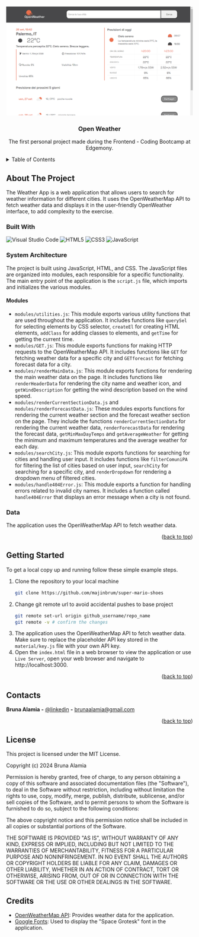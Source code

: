 <!-- PROJECT -->

<a id="readme-top"></a>

<div align="center">
 <img src="./preview.png" alt="Preview">

  <h3 align="center">Open Weather</h3>

  <p align="center">
    The first personal project made during the Frontend - Coding Bootcamp at Edgemony.
  </p>
</div>

<!-- TABLE OF CONTENTS -->
<details>
  <summary>Table of Contents</summary>
  <ol>
    <li>
      <a href="#about-the-project">About The Project</a>
      <ul>
        <li>
            <a href="#built-with">Built With</a>
        </li>
        <li>
            <a href="#system-architecture">System Architecture</a>
        </li>
        <li>
            <a href="#modules">Modules</a>
        </li>
                <li>
            <a href="#data">Data</a>
        </li>
      </ul>
    </li>
    <li>
        <a href="#getting-started">Getting Started</a>
    </li>
    <li>
        <a href="#contacts">Contacts</a>
    </li>
    <li>
        <a href="#license">License</a>
    </li>
        <li>
        <a href="#credits">Credits</a>
    </li>
  </ol>
</details>

<!-- ABOUT THE PROJECT -->

## About The Project

The Weather App is a web application that allows users to search for weather information for different cities. It uses the OpenWeatherMap API to fetch weather data and displays it in the user-friendly OpenWeather interface, to add complexity to the exercise.

### Built With

<div display="flex">
  <img src="https://img.shields.io/badge/Visual%20Studio%20Code-0078d7.svg?style=flat&logo=visual-studio-code&logoColor=white" alt="Visual Studio Code" />
    <img src="https://img.shields.io/badge/html5-%23E34F26.svg?style=flat&logo=html5&logoColor=white" alt="HTML5" />
    <img src="https://img.shields.io/badge/css3-%231572B6.svg?style=flat&logo=css3&logoColor=white" alt="CSS3" />
    <img src="https://img.shields.io/badge/javascript-%23323330.svg?style=flat&logo=javascript&logoColor=%23F7DF1E" alt="JavaScript" />
</div>

### System Architecture

The project is built using JavaScript, HTML, and CSS. The JavaScript files are organized into modules, each responsible for a specific functionality. The main entry point of the application is the `script.js` file, which imports and initializes the various modules.

#### Modules

- `modules/utilities.js`: This module exports various utility functions that are used throughout the application. It includes functions like `querySel` for selecting elements by CSS selector, `createEl` for creating HTML elements, `addClass` for adding classes to elements, and `getTime` for getting the current time.
- `modules/GET.js`: This module exports functions for making HTTP requests to the OpenWeatherMap API. It includes functions like `GET` for fetching weather data for a specific city and `GETforecast` for fetching forecast data for a city.
- `modules/renderMainData.js`: This module exports functions for rendering the main weather data on the page. It includes functions like `renderHeaderData` for rendering the city name and weather icon, and `getWindDescription` for getting the wind description based on the wind speed.
- `modules/renderCurrentSectionData.js` and `modules/renderForecastData.js`: These modules exports functions for rendering the current weather section and the forecast weather section on the page. They include the functions `renderCurrentSectionData` for rendering the current weather data, `renderForecastData` for rendering the forecast data, `getMinMaxDayTemps` and `getAverageWeather` for getting the minimum and maximum temperatures and the average weather for each day.
- `modules/searchCity.js`: This module exports functions for searching for cities and handling user input. It includes functions like `filterComuniPA` for filtering the list of cities based on user input, `searchCity` for searching for a specific city, and `renderDropdown` for rendering a dropdown menu of filtered cities.
- `modules/handle404Error.js`: This module exports a function for handling errors related to invalid city names. It includes a function called `handle404Error` that displays an error message when a city is not found.

### Data

The application uses the OpenWeatherMap API to fetch weather data.

<p align="right">(<a href="#readme-top">back to top</a>)</p>

<!-- GETTING STARTED -->

## Getting Started

To get a local copy up and running follow these simple example steps.

1. Clone the repository to your local machine
   ```sh
   git clone https://github.com/majinbrum/super-mario-shoes
   ```
2. Change git remote url to avoid accidental pushes to base project
   ```sh
   git remote set-url origin github_username/repo_name
   git remote -v # confirm the changes
   ```
3. The application uses the OpenWeatherMap API to fetch weather data. Make sure to replace the placeholder API key stored in the `material/key.js` file with your own API key.
4. Open the `index.html` file in a web browser to view the application or use `Live Server`, open your web browser and navigate to http://localhost:3000.

<p align="right">(<a href="#readme-top">back to top</a>)</p>

<!-- CONTACTS -->

## Contacts

**Bruna Alamia** **-** [@linkedin](https://linkedin.com/in/brunaalamia) **-** brunaalamia@gmail.com

<p align="right">(<a href="#readme-top">back to top</a>)</p>

<!-- LICENSE -->

## License

This project is licensed under the MIT License.

<p>Copyright (c) 2024 Bruna Alamia

Permission is hereby granted, free of charge, to any person
obtaining a copy of this software and associated documentation
files (the "Software"), to deal in the Software without
restriction, including without limitation the rights to use,
copy, modify, merge, publish, distribute, sublicense, and/or sell
copies of the Software, and to permit persons to whom the
Software is furnished to do so, subject to the following
conditions:

The above copyright notice and this permission notice shall be
included in all copies or substantial portions of the Software.

THE SOFTWARE IS PROVIDED "AS IS", WITHOUT WARRANTY OF ANY KIND,
EXPRESS OR IMPLIED, INCLUDING BUT NOT LIMITED TO THE WARRANTIES
OF MERCHANTABILITY, FITNESS FOR A PARTICULAR PURPOSE AND
NONINFRINGEMENT. IN NO EVENT SHALL THE AUTHORS OR COPYRIGHT
HOLDERS BE LIABLE FOR ANY CLAIM, DAMAGES OR OTHER LIABILITY,
WHETHER IN AN ACTION OF CONTRACT, TORT OR OTHERWISE, ARISING
FROM, OUT OF OR IN CONNECTION WITH THE SOFTWARE OR THE USE OR
OTHER DEALINGS IN THE SOFTWARE.</p>

<!-- CREDITS -->

## Credits

- [OpenWeatherMap API](https://openweathermap.org/api): Provides weather data for the application.
- [Google Fonts](https://fonts.google.com/): Used to display the "Space Grotesk" font in the application.
